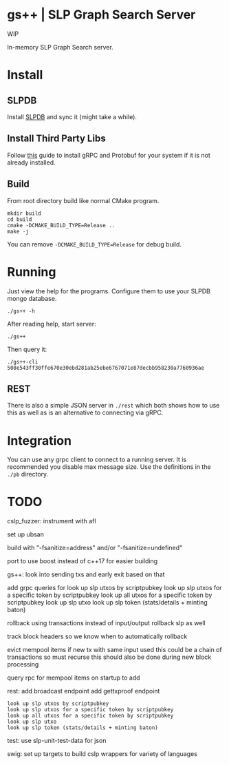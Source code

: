 gs++ | SLP Graph Search Server
===

WIP

In-memory SLP Graph Search server. 

# Install

## SLPDB

Install [SLPDB](https://github.com/simpleledger/SLPDB) and sync it (might take a while).

## Install Third Party Libs

Follow [this](https://github.com/grpc/grpc/blob/master/BUILDING.md) guide to install gRPC and Protobuf for your system if it is not already installed.


## Build

From root directory build like normal CMake program.

```
mkdir build
cd build
cmake -DCMAKE_BUILD_TYPE=Release ..
make -j
```

You can remove `-DCMAKE_BUILD_TYPE=Release` for debug build.


# Running

Just view the help for the programs. Configure them to use your SLPDB mongo database.

`./gs++ -h`

After reading help, start server:

`./gs++`

Then query it:

`./gs++-cli 508e543ff30ffe670e30ebd281ab25ebe6767071e87decbb958230a7760936ae`


## REST

There is also a simple JSON server in `./rest` which both shows how to use this as well as is an alternative to connecting via gRPC.

# Integration

You can use any grpc client to connect to a running server. It is recommended you disable max message size. Use the definitions in the `./pb` directory.

# TODO

cslp\_fuzzer:
    instrument with afl

set up ubsan

build with "-fsanitize=address" and/or "-fsanitize=undefined"

port to use boost instead of c++17 for easier building


gs++:
    look into sending txs and early exit based on that

add grpc queries for
    look up slp utxos by scriptpubkey
    look up slp utxos for a specific token by scriptpubkey
    look up all utxos for a specific token by scriptpubkey
    look up slp utxo
    look up slp token (stats/details + minting baton)

rollback using transactions instead of input/output
    rollback slp as well

track block headers so we know when to automatically rollback

evict mempool items if new tx with same input used
    this could be a chain of transactions so must recurse
    this should also be done during new block processing

query rpc for mempool items on startup to add

rest:
    add broadcast endpoint
    add gettxproof endpoint

    look up slp utxos by scriptpubkey
    look up slp utxos for a specific token by scriptpubkey
    look up all utxos for a specific token by scriptpubkey
    look up slp utxo
    look up slp token (stats/details + minting baton)


test:
    use slp-unit-test-data for json

swig:
    set up targets to build cslp wrappers for variety of languages
